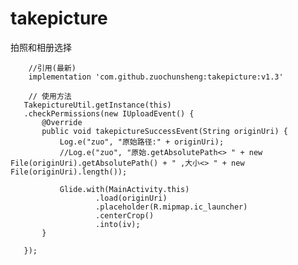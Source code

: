 # takepicture
拍照和相册选择

        //引用(最新)
        implementation 'com.github.zuochunsheng:takepicture:v1.3'

        // 使用方法
       TakepictureUtil.getInstance(this)
       .checkPermissions(new IUploadEvent() {
           @Override
           public void takepictureSuccessEvent(String originUri) {
               Log.e("zuo", "原始路径:" + originUri);
               //Log.e("zuo", "原始.getAbsolutePath<> " + new File(originUri).getAbsolutePath() + " ,大小<> " + new File(originUri).length());

               Glide.with(MainActivity.this)
                       .load(originUri)
                       .placeholder(R.mipmap.ic_launcher)
                       .centerCrop()
                       .into(iv);
           }

       });



